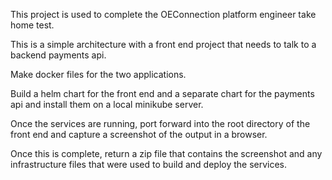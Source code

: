 This project is used to complete the OEConnection platform engineer take home test.

This is a simple architecture with a front end project that needs to talk to a backend payments api.

Make docker files for the two applications.

Build a helm chart for the front end and a separate chart for the payments api and install them on a local minikube server.

Once the services are running, port forward into the root directory of the front end and capture a screenshot of the output in a browser.

Once this is complete, return a zip file that contains the screenshot and any infrastructure files that were used to build and deploy the services.
